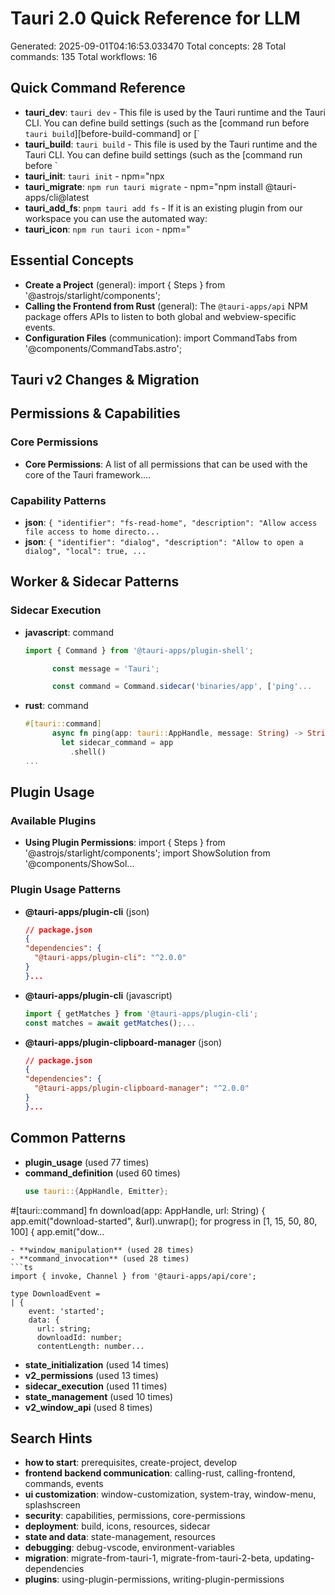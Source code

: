 # Tauri 2.0 Quick Reference for LLM

Generated: 2025-09-01T04:16:53.033470
Total concepts: 28
Total commands: 135
Total workflows: 16

## Quick Command Reference

- **tauri_dev**: `tauri dev` - This file is used by the Tauri runtime and the Tauri CLI. You can define build settings (such as the [command run before `tauri build`][before-build-command] or [`
- **tauri_build**: `tauri build` - This file is used by the Tauri runtime and the Tauri CLI. You can define build settings (such as the [command run before `
- **tauri_init**: `tauri init` - npm="npx
- **tauri_migrate**: `npm run tauri migrate` - npm="npm install @tauri-apps/cli@latest
- **tauri_add_fs**: `pnpm tauri add fs` - If it is an existing plugin from our workspace you can use the automated way:
- **tauri_icon**: `npm run tauri icon` - npm="

## Essential Concepts

- **Create a Project** (general): import { Steps } from '@astrojs/starlight/components';
- **Calling the Frontend from Rust** (general): The `@tauri-apps/api` NPM package offers APIs to listen to both global and webview-specific events.
- **Configuration Files** (communication): import CommandTabs from '@components/CommandTabs.astro';

## Tauri v2 Changes & Migration

## Permissions & Capabilities

### Core Permissions

- **Core Permissions**: A list of all permissions that can be used with the core of the Tauri framework....

### Capability Patterns

- **json**: `{
    "identifier": "fs-read-home",
    "description": "Allow access file access to home directo...`
- **json**: `{
      "identifier": "dialog",
      "description": "Allow to open a dialog",
      "local": true,
...`

## Worker & Sidecar Patterns

### Sidecar Execution

- **javascript**: command

  ```javascript
  import { Command } from '@tauri-apps/plugin-shell';

        const message = 'Tauri';

        const command = Command.sidecar('binaries/app', ['ping'...
  ```

- **rust**: command
  ```rust
  #[tauri::command]
        async fn ping(app: tauri::AppHandle, message: String) -> String {
          let sidecar_command = app
            .shell()
  ...
  ```

## Plugin Usage

### Available Plugins

- **Using Plugin Permissions**: import { Steps } from '@astrojs/starlight/components'; import ShowSolution from '@components/ShowSol...

### Plugin Usage Patterns

- **@tauri-apps/plugin-cli** (json)
  ```json
  // package.json
  {
  "dependencies": {
    "@tauri-apps/plugin-cli": "^2.0.0"
  }
  }...
  ```
- **@tauri-apps/plugin-cli** (javascript)
  ```javascript
  import { getMatches } from '@tauri-apps/plugin-cli';
  const matches = await getMatches();...
  ```
- **@tauri-apps/plugin-clipboard-manager** (json)
  ```json
  // package.json
  {
  "dependencies": {
    "@tauri-apps/plugin-clipboard-manager": "^2.0.0"
  }
  }...
  ```

## Common Patterns

- **plugin_usage** (used 77 times)
- **command_definition** (used 60 times)
  ```rust
  use tauri::{AppHandle, Emitter};
  ```

#[tauri::command]
fn download(app: AppHandle, url: String) {
app.emit("download-started", &url).unwrap();
for progress in [1, 15, 50, 80, 100] {
app.emit("dow...

````
- **window_manipulation** (used 28 times)
- **command_invocation** (used 28 times)
```ts
import { invoke, Channel } from '@tauri-apps/api/core';

type DownloadEvent =
| {
    event: 'started';
    data: {
      url: string;
      downloadId: number;
      contentLength: number...
````

- **state_initialization** (used 14 times)
- **v2_permissions** (used 13 times)
- **sidecar_execution** (used 11 times)
- **state_management** (used 10 times)
- **v2_window_api** (used 8 times)

## Search Hints

- **how to start**: prerequisites, create-project, develop
- **frontend backend communication**: calling-rust, calling-frontend, commands, events
- **ui customization**: window-customization, system-tray, window-menu, splashscreen
- **security**: capabilities, permissions, core-permissions
- **deployment**: build, icons, resources, sidecar
- **state and data**: state-management, resources
- **debugging**: debug-vscode, environment-variables
- **migration**: migrate-from-tauri-1, migrate-from-tauri-2-beta, updating-dependencies
- **plugins**: using-plugin-permissions, writing-plugin-permissions
